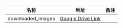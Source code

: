 | 名称              | 地址                                                                                                                                                                                          | 备注 |
| ----------------- | --------------------------------------------------------------------------------------------------------------------------------------------------------------------------------------------- | ---- |
| downloaded_images | [Google Drive Link](https://drive.google.com/file/d/1Z3DwnewC_IZRvd9dMTpk4haZCArxgxBn/view?usp=drive_linkhttps://drive.google.com/file/d/1Z3DwnewC_IZRvd9dMTpk4haZCArxgxBn/view?usp=drive_link)  |      |
